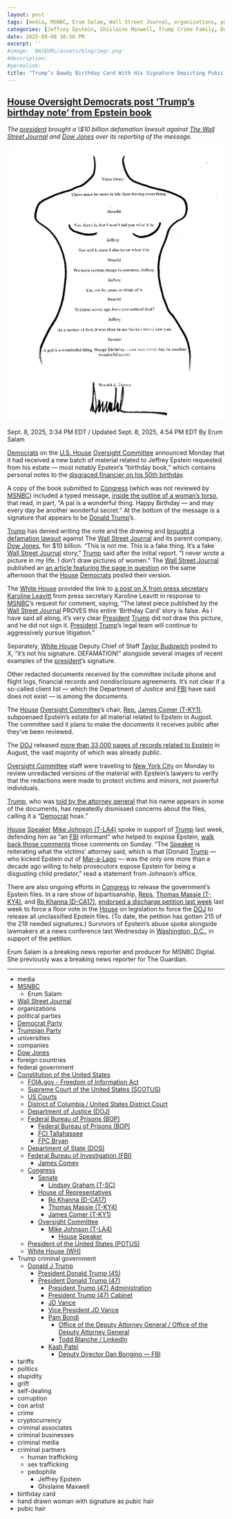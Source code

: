 ```yaml
---
layout: post
tags: [media, MSNBC, Erum Salam, Wall Street Journal, organizations, political parties, Democrat Party, Trumpian Party, universities, companies, Dow Jones, foreign countries, federal government, Constitution of the United States, FOIA.gov - Freedom of Information Act, Supreme Court of the United States (SCOTUS), US Courts, District of Columbia / United States District Court, Department of Justice (DOJ), Federal Bureau of Prisons (BOP), Federal Bureau of Prisons (BOP), FCI Tallahassee, FPC Bryan, Department of State (DOS), Federal Bureau of Investigation (FBI), James Comey, Congress, Senate, Lindsey Graham (T-SC), House of Representatives, Ro Khanna (D-CA17), Thomas Massie (T-KY4), James Comer (T-KY1), Oversight Committee, Mike Johnson (T-LA4), House Speaker, President of the United States (POTUS), White House (WH), Trump criminal government, Donald J Trump, President Donald Trump (45), President Donald Trump (47), President Trump (47) Administration, President Trump (47) Cabinet, JD Vance, Vice President JD Vance, Pam Bondi, Office of the Deputy Attorney General / Office of the Deputy Attorney General, Todd Blanche / LinkedIn, Kash Patel, Deputy Director Dan Bongino — FBI, tariffs, politics, stupidity, grift, self-dealing, corruption, con artist, crime, cryptocurrency, criminal associates, criminal businesses, criminal media, criminal partners, human trafficking, sex trafficking, pedophile, Jeffrey Epstein, Ghislaine Maxwell, birthday card, hand drawn woman with signature as pubic hair, pubic hair]
categories: [Jeffrey Epstein, Ghislaine Maxwell, Trump Crime Family, Donald Trump]
date: 2025-09-08 10:50 PM
excerpt: ''
#image: 'BASEURL/assets/blog/img/.png'
#description:
#permalink:
title: "Trump’s Bawdy Birthday Card With His Signature Depicting Pubic Hair Revealed"
---
```



## [House Oversight Democrats post ‘Trump’s birthday note’ from Epstein book](https://www.msnbc.com/top-stories/latest/epstein-birthday-book-trump-drawing-house-oversight-rcna229846)

*The [president](https://www.whitehouse.gov/) brought a \\$10 billion defamation lawsuit against [The Wall Street Journal](https://www.wsj.com/) and [Dow Jones](https://www.dowjones.com/) over its reporting of the message.*

![Trump’s Bawdy Birthday Card featuring the outlineof a woman with Donald's signature for the pubic hair](/assets/images/DonaldsBawdyBirthsayCardForEpstrin.png)

Sept. 8, 2025, 3:34 PM EDT / Updated Sept. 8, 2025, 4:54 PM EDT
By Erum Salam

[Democrats](https://www.democrats.org/) on the [U.S. House](https://www.house.gov/) [Oversight Committee](https://oversight.house.gov/) announced Monday that it had received a new batch of material related to Jeffrey Epstein requested from his estate — most notably Epstein’s “birthday book,” which contains personal notes to the [disgraced financier on his 50th birthday](https://www.msnbc.com/rachel-maddow-show/maddowblog/trump-threatens-wsj-new-epstein-report-picture-claim-looks-sketchy-rcna219545).

A copy of the book submitted to [Congress](https://www.congress.gov/) (which was not reviewed by [MSNBC](https://www.msnbc.com/)) included a typed message, [inside the outline of a woman’s torso](https://www.msnbc.com/top-stories/latest/epstein-trump-wall-street-journal-letter-rcna219501), that read, in part, “A pal is a wonderful thing. Happy Birthday — and may every day be another wonderful secret.” At the bottom of the message is a signature that appears to be [Donald Trump](https://www.donaldjtrump.com/)’s.

[Trump](https://www.donaldjtrump.com/) has denied writing the note and the drawing and [brought a defamation lawsuit](https://www.msnbc.com/deadline-white-house/deadline-legal-blog/wall-street-journal-trump-epstein-lawsuit-rcna219968) against The [Wall Street Journal](https://www.wsj.com/) and its parent company, [Dow Jones](https://www.dowjones.com/), for \$10 billion. “This is not me. This is a fake thing. It’s a fake [Wall Street Journal](https://www.wsj.com/) story,” [Trump](https://www.donaldjtrump.com/) said after the initial report. “I never wrote a picture in my life. I don’t draw pictures of women.” The [Wall Street Journal](https://www.wsj.com/) published an [an article featuring the page in question](https://www.wsj.com/us-news/law/epstein-birthday-book-congress-9d79ab34) on the same afternoon that the [House](https://www.house.gov/) [Democrats](https://www.democrats.org/) posted their version.

The [White House](https://www.whitehouse.gov/) provided the link to [a post on X from press secretary Karoline Leavitt](http://x.com/PressSec/status/1965146390348398627) from press secretary Karoline Leavitt in response to [MSNBC](https://www.msnbc.com/)’s request for comment, saying, “The latest piece published by the [Wall Street Journal](https://www.wsj.com/) PROVES this entire ‘Birthday Card’ story is false. As I have said all along, it’s very clear [President](https://www.whitehouse.gov/) [Trump](https://www.donaldjtrump.com/) did not draw this picture, and he did not sign it. [President](https://www.whitehouse.gov/) [Trump](https://www.donaldjtrump.com/)’s legal team will continue to aggressively pursue litigation.”

Separately, [White House](https://www.whitehouse.gov/) Deputy Chief of Staff [Taylor Budowich](https://x.com/TayFromCA/status/1965133529177878754) posted to X, “it’s not his signature. DEFAMATION!” alongside several images of recent examples of the [president](https://www.whitehouse.gov/)’s signature.

Other redacted documents received by the committee include phone and flight logs, financial records and nondisclosure agreements. It’s not clear if a so-called client list — which the Department of Justice and [FBI](https://www.fbi.gov/) have said does not exist — is among the documents.

The [House](https://www.house.gov/) [Oversight Committee](https://oversight.house.gov/)’s chair, [Rep.](https://www.house.gov/) [James Comer (T-KY1)](https://comer.house.gov/), subpoenaed Epstein’s estate for all material related to Epstein in August. The committee said it plans to make the documents it receives public after they’ve been reviewed.

The [DOJ](https://www.justice.gov/) released [more than 33,000 pages of records related to Epstein](https://drive.google.com/drive/folders/1DRdUVgWe5asZ617_0JJWWZgelvpTVx_i) in August, the vast majority of which was already public.

[Oversight Committee](https://oversight.house.gov/) staff were traveling to [New York City](https://www.nyc.gov/) on Monday to review unredacted versions of the material with Epstein’s lawyers to verify that the redactions were made to protect victims and minors, not powerful individuals.

[Trump](https://www.donaldjtrump.com/), who was [told by the attorney general](https://www.msnbc.com/rachel-maddow-show/maddowblog/doj-reportedly-told-trump-may-name-epstein-files-rcna220630) that his name appears in some of the documents, has repeatedly dismissed concerns about the files, calling it a “[Democrat](https://www.democrats.org/) hoax.”

[House](https://www.house.gov/) [Speaker](https://speaker.house.gov/) [Mike Johnson (T-LA4)](https://mikejohnson.house.gov/) spoke in support of [Trump](https://www.donaldjtrump.com/) last week, defending him as “an [FBI](https://www.fbi.gov/) informant” who helped to expose Epstein, [walk back those comments](https://www.msnbc.com/rachel-maddow-show/maddowblog/epstein-case-mike-johnson-backs-claim-trump-was-fbi-informant-rcna229828) those comments on Sunday. “The [Speaker](https://speaker.house.gov/) is reiterating what the victims’ attorney said, which is that [Donald [Trump](https://www.donaldjtrump.com/) — who kicked Epstein out of [Mar-a-Lago](https://www.maralagoclub.com/) — was the only one more than a decade ago willing to help prosecutors expose Epstein for being a disgusting child predator,” read a statement from Johnson’s office.

There are also ongoing efforts in [Congress](https://www.congress.gov/) to release the government’s Epstein files. In a rare show of bipartisanship, [Reps.](https://www.house.gov/) [Thomas Massie (T-KY4)](https://massie.house.gov/), and [Ro Khanna (D-CA17)](https://khanna.house.gov/), [endorsed a discharge petition last week](https://www.msnbc.com/top-stories/latest/release-epstein-files-house-gop-massie-khanna-rcna228850) last week to force a floor vote in the [House](https://www.house.gov/) on legislation to force the [DOJ](https://www.justice.gov/) to release all unclassified Epstein files. (To date, the petition has gotten 215 of the 218 needed signatures.) Survivors of Epstein’s abuse spoke alongside lawmakers at a news conference last Wednesday in [Washington, D.C.](https://dc.gov/), in support of the petition.

Erum Salam is a breaking news reporter and producer for MSNBC Digital. She previously was a breaking news reporter for The Guardian.

----
- media
- [MSNBC](https://www.msnbc.com/)
    - Erum Salam
- [Wall Street Journal](https://www.wsj.com/)
- organizations 
- political parties 
- [Democrat Party](https://www.democrats.org/)
- [Trumpian Party](https://www.gop.com/)
- universities
- companies 
- [Dow Jones](https://www.dowjones.com/) 
- foreign countries 
- federal government 
- [Constitution of the United States](https://constitution.congress.gov/)
    - [FOIA.gov - Freedom of Information Act](https://www.foia.gov/)
    - [Supreme Court of the United States (SCOTUS)](https://www.supremecourt.gov/)
    - [US Courts](https://www.uscourts.gov/)
    - [District of Columbia / United States District Court](https://www.dcd.uscourts.gov/)
    - [Department of Justice (DOJ)](https://www.justice.gov/)
    - [Federal Bureau of Prisons (BOP)](https://www.bop.gov/)
        - [Federal Bureau of Prisons (BOP)](https://www.bop.gov/)
        - [FCI Tallahassee](https://www.bop.gov/locations/institutions/tal/)
        - [FPC Bryan](https://www.bop.gov/locations/institutions/bry/)
    - [Department of State (DOS)](https://www.state.gov/)
    - [Federal Bureau of Investigation (FBI)](https://www.fbi.gov/)
        - [James Comey](https://www.fbi.gov/history/directors/james-b-comey)
    - [Congress](https://www.congress.gov/)
        - [Senate](https://www.senate.gov/)
            - [Lindsey Graham (T-SC)](https://www.lgraham.senate.gov/)
        - [House of Representatives](https://www.house.gov/)
            - [Ro Khanna (D-CA17)](https://khanna.house.gov/)
            - [Thomas Massie (T-KY4)](https://massie.house.gov/)
            - [James Comer (T-KY1)](https://comer.house.gov/)
        - [Oversight Committee](https://oversight.house.gov/)
            - [Mike Johnson (T-LA4)](https://mikejohnson.house.gov/)
                - [House](https://www.house.gov/) [Speaker](https://www.speaker.gov/) 
     - [President of the United States (POTUS)](https://www.whitehouse.gov/)
    - [White House (WH)](https://www.whitehouse.gov/)
- Trump criminal government 
    - [Donald J Trump](https://www.donaldjtrump.com/)
        - [President Donald Trump (45)](https://trumpwhitehouse.archives.gov/)
        - [President Donald Trump (47)](https://www.whitehouse.gov/administration/donald-j-trump/)
            - [President Trump (47) Administration](https://www.whitehouse.gov/administration/)
            - [President Trump (47) Cabinet](https://www.whitehouse.gov/administration/the-cabinet/)
            - [JD Vance](https://www.linkedin.com/in/jd-vance-770a9047/)
            - [Vice President JD Vance](https://www.whitehouse.gov/administration/jd-vance/)
            - [Pam Bondi](https://www.justice.gov/ag/staff-profile/meet-attorney-general)
                - [Office of the Deputy Attorney General / Office of the Deputy Attorney General](https://www.justice.gov/dag)
                - [Todd Blanche / LinkedIn](https://www.linkedin.com/in/toddblanche/)
            - [Kash Patel](https://www.fbi.gov/about/leadership-and-structure/director-patel)
                - [Deputy Director Dan Bongino — FBI](https://www.fbi.gov/about/leadership-and-structure/deputy-director-dan-bongino)
- tariffs
- politics
- stupidity
- grift
- self-dealing
- corruption
- con artist 
- crime
- cryptocurrency 
- criminal associates
- criminal businesses
- criminal media 
- criminal partners
    - human trafficking 
    - sex trafficking 
    - pedophile 
        - Jeffrey Epstein 
        - Ghislaine Maxwell
- birthday card
- hand drawn woman with signature as pubic hair
- pubic hair
